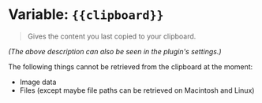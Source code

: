 # Variable: `{{clipboard}}`

> Gives the content you last copied to your clipboard.

_(The above description can also be seen in the plugin's settings.)_

The following things cannot be retrieved from the clipboard at the moment:
- Image data
- Files (except maybe file paths can be retrieved on Macintosh and Linux)